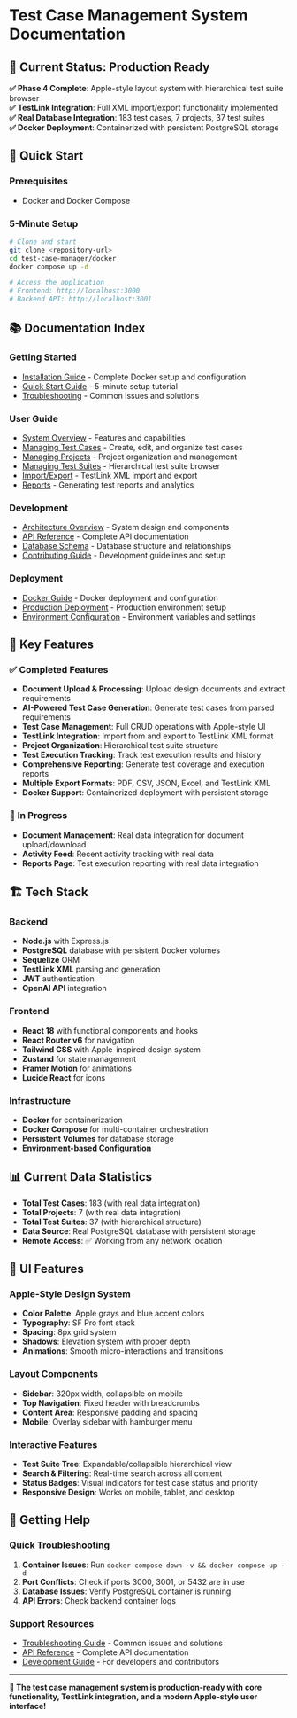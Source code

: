 # Test Case Management System Documentation

## 🎉 **Current Status: Production Ready**

**✅ Phase 4 Complete**: Apple-style layout system with hierarchical test suite browser  
**✅ TestLink Integration**: Full XML import/export functionality implemented  
**✅ Real Database Integration**: 183 test cases, 7 projects, 37 test suites  
**✅ Docker Deployment**: Containerized with persistent PostgreSQL storage  

## 🚀 **Quick Start**

### **Prerequisites**
- Docker and Docker Compose

### **5-Minute Setup**
```bash
# Clone and start
git clone <repository-url>
cd test-case-manager/docker
docker compose up -d

# Access the application
# Frontend: http://localhost:3000
# Backend API: http://localhost:3001
```

## 📚 **Documentation Index**

### **Getting Started**
- [Installation Guide](getting-started/installation.md) - Complete Docker setup and configuration
- [Quick Start Guide](getting-started/quick-start.md) - 5-minute setup tutorial
- [Troubleshooting](getting-started/troubleshooting.md) - Common issues and solutions

### **User Guide**
- [System Overview](user-guide/overview.md) - Features and capabilities
- [Managing Test Cases](user-guide/test-cases.md) - Create, edit, and organize test cases
- [Managing Projects](user-guide/projects.md) - Project organization and management
- [Managing Test Suites](user-guide/test-suites.md) - Hierarchical test suite browser
- [Import/Export](user-guide/import-export.md) - TestLink XML import and export
- [Reports](user-guide/reports.md) - Generating test reports and analytics

### **Development**
- [Architecture Overview](development/architecture.md) - System design and components
- [API Reference](development/api-reference.md) - Complete API documentation
- [Database Schema](development/database-schema.md) - Database structure and relationships
- [Contributing Guide](development/contributing.md) - Development guidelines and setup

### **Deployment**
- [Docker Guide](deployment/docker.md) - Docker deployment and configuration
- [Production Deployment](deployment/production.md) - Production environment setup
- [Environment Configuration](deployment/environment.md) - Environment variables and settings

## 🎯 **Key Features**

### ✅ **Completed Features**
- **Document Upload & Processing**: Upload design documents and extract requirements
- **AI-Powered Test Case Generation**: Generate test cases from parsed requirements
- **Test Case Management**: Full CRUD operations with Apple-style UI
- **TestLink Integration**: Import from and export to TestLink XML format
- **Project Organization**: Hierarchical test suite structure
- **Test Execution Tracking**: Track test execution results and history
- **Comprehensive Reporting**: Generate test coverage and execution reports
- **Multiple Export Formats**: PDF, CSV, JSON, Excel, and TestLink XML
- **Docker Support**: Containerized deployment with persistent storage

### 🔄 **In Progress**
- **Document Management**: Real data integration for document upload/download
- **Activity Feed**: Recent activity tracking with real data
- **Reports Page**: Test execution reporting with real data integration

## 🏗️ **Tech Stack**

### **Backend**
- **Node.js** with Express.js
- **PostgreSQL** database with persistent Docker volumes
- **Sequelize** ORM
- **TestLink XML** parsing and generation
- **JWT** authentication
- **OpenAI API** integration

### **Frontend**
- **React 18** with functional components and hooks
- **React Router v6** for navigation
- **Tailwind CSS** with Apple-inspired design system
- **Zustand** for state management
- **Framer Motion** for animations
- **Lucide React** for icons

### **Infrastructure**
- **Docker** for containerization
- **Docker Compose** for multi-container orchestration
- **Persistent Volumes** for database storage
- **Environment-based Configuration**

## 📊 **Current Data Statistics**

- **Total Test Cases**: 183 (with real data integration)
- **Total Projects**: 7 (with real data integration)
- **Total Test Suites**: 37 (with hierarchical structure)
- **Data Source**: Real PostgreSQL database with persistent storage
- **Remote Access**: ✅ Working from any network location

## 🎨 **UI Features**

### **Apple-Style Design System**
- **Color Palette**: Apple grays and blue accent colors
- **Typography**: SF Pro font stack
- **Spacing**: 8px grid system
- **Shadows**: Elevation system with proper depth
- **Animations**: Smooth micro-interactions and transitions

### **Layout Components**
- **Sidebar**: 320px width, collapsible on mobile
- **Top Navigation**: Fixed header with breadcrumbs
- **Content Area**: Responsive padding and spacing
- **Mobile**: Overlay sidebar with hamburger menu

### **Interactive Features**
- **Test Suite Tree**: Expandable/collapsible hierarchical view
- **Search & Filtering**: Real-time search across all content
- **Status Badges**: Visual indicators for test case status and priority
- **Responsive Design**: Works on mobile, tablet, and desktop

## 🚀 **Getting Help**

### **Quick Troubleshooting**
1. **Container Issues**: Run `docker compose down -v && docker compose up -d`
2. **Port Conflicts**: Check if ports 3000, 3001, or 5432 are in use
3. **Database Issues**: Verify PostgreSQL container is running
4. **API Errors**: Check backend container logs

### **Support Resources**
- [Troubleshooting Guide](getting-started/troubleshooting.md) - Common issues and solutions
- [API Reference](development/api-reference.md) - Complete API documentation
- [Development Guide](development/contributing.md) - For developers and contributors

---

**🎉 The test case management system is production-ready with core functionality, TestLink integration, and a modern Apple-style user interface!** 